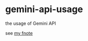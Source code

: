 # gemini-api-usage
the usage of Gemini API

see [my fnote](https://github.com/Freakwill/gemini-api-usage/blob/main/gemini.md)
